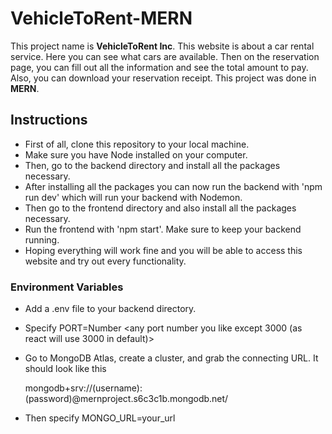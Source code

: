 # VehicleToRent-MERN

This project name is **VehicleToRent Inc**. This website is about a car rental service. Here you can see what cars are available. Then on the reservation page, you can fill out all the information and see the total amount to pay. Also, you can download your reservation receipt.  This project was done in **MERN**.

## Instructions
* First of all, clone this repository to your local machine.
* Make sure you have Node installed on your computer.
* Then, go to the backend directory and install all the packages necessary.
* After installing all the packages you can now run the backend with 'npm run dev' which will run your backend with Nodemon.
* Then go to the frontend directory and also install all the packages necessary.
* Run the frontend with 'npm start'. Make sure to keep your backend running.
* Hoping everything will work fine and you will be able to access this website and try out every functionality.

### Environment Variables
* Add a .env file to your backend directory.
* Specify PORT=Number <any port number you like except 3000 (as react will use 3000 in default)>
* Go to MongoDB Atlas, create a cluster, and grab the connecting URL. It should look like this

  mongodb+srv://(username):(password)@mernproject.s6c3c1b.mongodb.net/
* Then specify MONGO_URL=your_url
  
   
